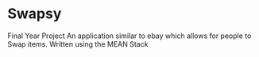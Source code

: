 # Swapsy
Final Year Project
An application similar to ebay which allows for people to Swap items.
Written using the MEAN Stack
